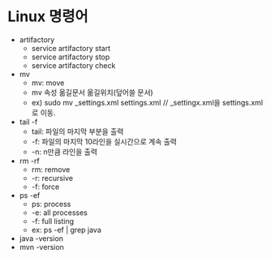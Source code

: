 Linux 명령어
===

- artifactory
	- service artifactory start		
	- service artifactory stop
	- service artifactory check
- mv
	- mv: move
	- mv 속성 옮길문서 옮길위치(덮어쓸 문서)
	- ex) sudo mv _settings.xml settings.xml 	// _settingx.xml을 settings.xml로 이동.
- tail -f
	- tail: 파일의 마지막 부분을 출력
	- -f: 파일의 마지막 10라인을 실시간으로 계속 출력
	- -n: n만큼 라인을 출력
- rm -rf
	- rm: remove
	- -r: recursive
	- -f: force
- ps -ef
	- ps: process
	- -e: all processes
	- -f: full listing
	- ex: ps -ef | grep java
- java -version
- mvn -version